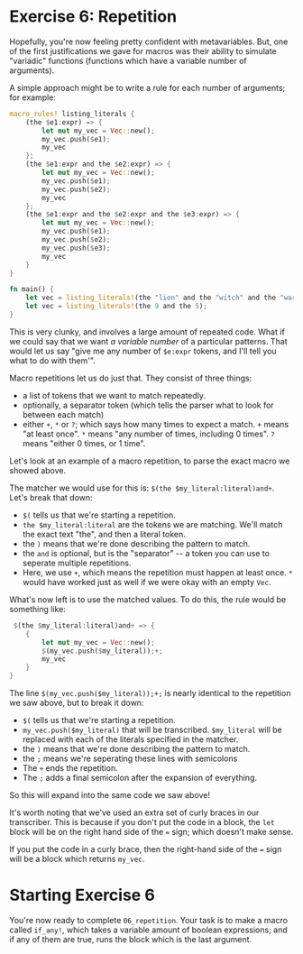 # Exercise 6: Repetition

Hopefully, you're now feeling pretty confident with metavariables.
But, one of the first justifications we gave for macros was their
ability to simulate "variadic" functions (functions which have a
variable number of arguments).

A simple approach might be to write a rule for each number of arguments;
for example:

``` rust
macro_rules! listing_literals {
    (the $e1:expr) => {
        let mut my_vec = Vec::new();
        my_vec.push($e1);
        my_vec
    };
    (the $e1:expr and the $e2:expr) => {
        let mut my_vec = Vec::new();
        my_vec.push($e1);
        my_vec.push($e2);
        my_vec
    };
    (the $e1:expr and the $e2:expr and the $e3:expr) => {
        let mut my_vec = Vec::new();
        my_vec.push($e1);
        my_vec.push($e2);
        my_vec.push($e3);
        my_vec
    }
}

fn main() {
    let vec = listing_literals!(the "lion" and the "witch" and the "wardrobe");
    let vec = listing_literals!(the 9 and the 5);
}
```

This is very clunky, and involves a large amount of repeated code.
What if we could say that we want *a variable number* of a particular patterns.
That would let us say "give me any number of `$e:expr` tokens, and I'll tell you what to do with them'".

Macro repetitions let us do just that. They consist of three things:
 - a list of tokens that we want to match repeatedly.
 - optionally, a separator token (which tells the parser what to look for between each match)
 - either `+`, `*` or `?`; which says how many times to expect a match. `+` means "at least once".
   `*` means "any number of times, including 0 times". `?` means "either 0 times, or 1 time".

Let's look at an example of a macro repetition, to parse the exact macro
we showed above.

The matcher we would use for this is: `$(the $my_literal:literal)and+`.
Let's break that down:

 - `$(` tells us that we're starting a repetition.
 - `the $my_literal:literal` are the tokens we are matching. We'll match the exact text "the", and then a literal token.
 - the `)` means that we're done describing the pattern to match.
 - the `and` is optional, but is the "separator" -- a token you can use to seperate multiple repetitions.
 - Here, we use `+`, which means the repetition must happen at least once. `*` would have worked just as well if we were okay with an empty `Vec`.

What's now left is to use the matched values. To do this, the rule would be something like:

``` rust
 $(the $my_literal:literal)and+ => {
    {
        let mut my_vec = Vec::new();
        $(my_vec.push($my_literal));+;
        my_vec
    }
}
```

The line `$(my_vec.push($my_literal));+;` is nearly identical to the repetition we saw above, but to break it down:

 - `$(` tells us that we're starting a repetition.
 - `my_vec.push($my_literal)` that will be transcribed. `$my_literal` will be replaced with each of the literals specified in the matcher.
 - the `)` means that we're done describing the pattern to match.
 - the `;` means we're seperating these lines with semicolons
 - The `+` ends the repetition.
 - The `;` adds a final semicolon after the expansion of everything.

So this will expand into the same code we saw above!

It's worth noting that we've used an extra set of curly braces in our transcriber. This is because if you don't
put the code in a block, the `let` block will be on the right hand side of the `=` sign; which doesn't make sense.

If you put the code in a curly brace, then the right-hand side of the `=` sign will be a block which returns `my_vec`.

# Starting Exercise 6

You're now ready to complete `06_repetition`.
Your task is to make a macro called `if_any!`, which takes a variable amount of boolean
expressions; and if any of them are true, runs the block which is the last argument.
